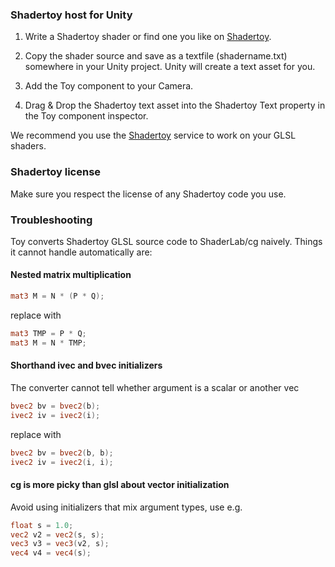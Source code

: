 ### Shadertoy host for Unity

1. Write a Shadertoy shader or find one you like on [Shadertoy](https://www.shadertoy.com/).

2. Copy the shader source and save as a textfile (shadername.txt) somewhere in your Unity project. Unity will create a text asset for you.

3. Add the Toy component to your Camera.

4. Drag & Drop the Shadertoy text asset into the Shadertoy Text property in the Toy component inspector.

We recommend you use the [Shadertoy](https://www.shadertoy.com/) service to work on your GLSL shaders.

### Shadertoy license

Make sure you respect the license of any Shadertoy code you use.

### Troubleshooting

Toy converts Shadertoy GLSL source code to ShaderLab/cg naively. Things it cannot handle automatically are:

#### Nested matrix multiplication
```glsl
mat3 M = N * (P * Q);
```
replace with 
```glsl
mat3 TMP = P * Q;
mat3 M = N * TMP;
```

#### Shorthand ivec and bvec initializers
The converter cannot tell whether argument is a scalar or another vec
```glsl
bvec2 bv = bvec2(b);
ivec2 iv = ivec2(i);
```
replace with 
```glsl
bvec2 bv = bvec2(b, b);
ivec2 iv = ivec2(i, i);
```

#### cg is more picky than glsl about vector initialization
Avoid using initializers that mix argument types, use e.g.
```glsl
float s = 1.0;
vec2 v2 = vec2(s, s);
vec3 v3 = vec3(v2, s);
vec4 v4 = vec4(s);
```
